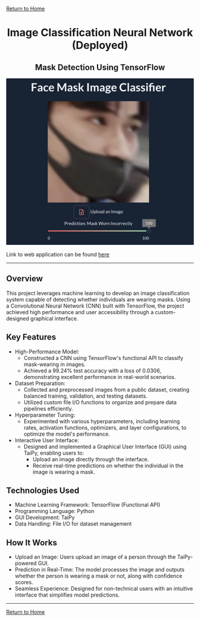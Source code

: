 [Return to Home](https://04mscott.github.io/)

<center><h1>Image Classification Neural Network (Deployed)</h1></center>
<center><h2>Mask Detection Using TensorFlow</h2></center>

<img src="assets/imgs/incorrect_mask.png" class="img-responsive" alt="">

Link to web application can be found [here](https://face-mask-image-classification.onrender.com/)

---

## Overview
This project leverages machine learning to develop an image classification system capable of detecting whether individuals are wearing masks. Using a Convolutional Neural Network (CNN) built with TensorFlow, the project achieved high performance and user accessibility through a custom-designed graphical interface.

## Key Features
+ High-Performance Model:
  - Constructed a CNN using TensorFlow's functional API to classify mask-wearing in images.
  - Achieved a 99.24% test accuracy with a loss of 0.0306, demonstrating excellent performance in real-world scenarios.
+ Dataset Preparation:
  - Collected and preprocessed images from a public dataset, creating balanced training, validation, and testing datasets.
  - Utilized custom file I/O functions to organize and prepare data pipelines efficiently.
+ Hyperparameter Tuning:
  - Experimented with various hyperparameters, including learning rates, activation functions, optimizers, and layer configurations, to optimize the model's performance.
+ Interactive User Interface:
  - Designed and implemented a Graphical User Interface (GUI) using TaiPy, enabling users to:
    - Upload an image directly through the interface.
    - Receive real-time predictions on whether the individual in the image is wearing a mask.

## Technologies Used
+ Machine Learning Framework: TensorFlow (Functional API)
+ Programming Language: Python
+ GUI Development: TaiPy
+ Data Handling: File I/O for dataset management
  
## How It Works
+ Upload an Image: Users upload an image of a person through the TaiPy-powered GUI.
+ Prediction in Real-Time: The model processes the image and outputs whether the person is wearing a mask or not, along with confidence scores.
+ Seamless Experience: Designed for non-technical users with an intuitive interface that simplifies model predictions.

---
[Return to Home](https://04mscott.github.io/)
